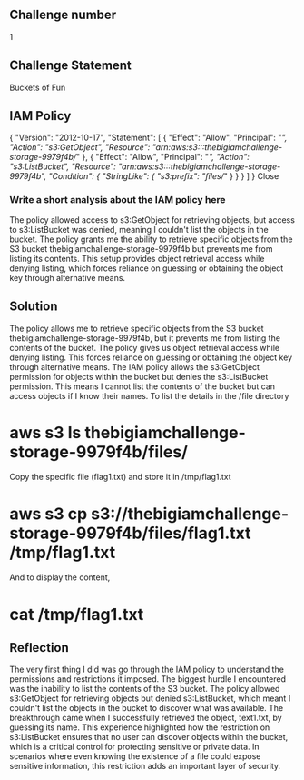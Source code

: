 ## Challenge number
1
## Challenge Statement
Buckets of Fun
## IAM Policy
{
    "Version": "2012-10-17",
    "Statement": [
        {
            "Effect": "Allow",
            "Principal": "*",
            "Action": "s3:GetObject",
            "Resource": "arn:aws:s3:::thebigiamchallenge-storage-9979f4b/*"
        },
        {
            "Effect": "Allow",
            "Principal": "*",
            "Action": "s3:ListBucket",
            "Resource": "arn:aws:s3:::thebigiamchallenge-storage-9979f4b",
            "Condition": {
                "StringLike": {
                    "s3:prefix": "files/*"
                }
            }
        }
    ]
}
Close
### Write a short analysis about the IAM policy here

The policy allowed access to s3:GetObject for retrieving objects, but access to s3:ListBucket was denied, meaning I couldn't list the objects in the bucket. The policy grants me the ability to retrieve specific objects from the S3 bucket thebigiamchallenge-storage-9979f4b but prevents me from listing its contents. This setup provides object retrieval access while denying listing, which forces reliance on guessing or obtaining the object key through alternative means.

## Solution
The policy allows me to retrieve specific objects from the S3 bucket thebigiamchallenge-storage-9979f4b, but it prevents me from listing the contents of the bucket. The policy gives us object retrieval access while denying listing. This forces reliance on guessing or obtaining the object key through alternative means. The IAM policy allows the s3:GetObject permission for objects within the bucket but denies the s3:ListBucket permission. This means I cannot list the contents of the bucket but can access objects if I know their names.
To list the details in the /file directory 
# aws s3 ls thebigiamchallenge-storage-9979f4b/files/
Copy the specific file (flag1.txt) and store it in /tmp/flag1.txt
# aws s3 cp s3://thebigiamchallenge-storage-9979f4b/files/flag1.txt /tmp/flag1.txt
And to display the content,
# cat /tmp/flag1.txt

## Reflection
The very first thing I did was go through the IAM policy to understand the permissions and restrictions it imposed. The biggest hurdle I encountered was the inability to list the contents of the S3 bucket. The policy allowed s3:GetObject for retrieving objects but denied s3:ListBucket, which meant I couldn't list the objects in the bucket to discover what was available.
The breakthrough came when I successfully retrieved the object, text1.txt, by guessing its name. This experience highlighted how the restriction on s3:ListBucket ensures that no user can discover objects within the bucket, which is a critical control for protecting sensitive or private data. In scenarios where even knowing the existence of a file could expose sensitive information, this restriction adds an important layer of security.
